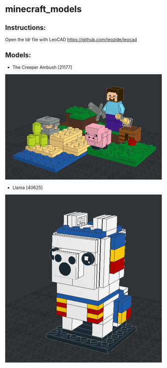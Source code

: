 # minecraft_models

## Instructions:

Open the ldr file with LeoCAD https://github.com/leozide/leocad

## Models:
- The Creeper Ambush [21177]

![The Creeper Ambush 21177](https://github.com/bricks-builder/minecraft_models/blob/main/21177/21177.png)

- Llama [40625]

![Llama 40625](https://github.com/bricks-builder/minecraft_models/blob/main/40625/40625.png)


